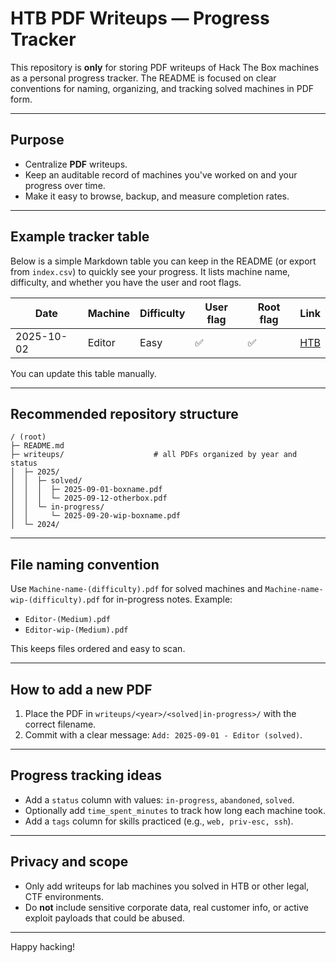 # HTB PDF Writeups — Progress Tracker

This repository is **only** for storing PDF writeups of Hack The Box machines as a personal progress tracker. The README is focused on clear conventions for naming, organizing, and tracking solved machines in PDF form.

---

## Purpose

* Centralize **PDF** writeups.
* Keep an auditable record of machines you've worked on and your progress over time.
* Make it easy to browse, backup, and measure completion rates.

---

## Example tracker table

Below is a simple Markdown table you can keep in the README (or export from `index.csv`) to quickly see your progress. It lists machine name, difficulty, and whether you have the user and root flags.

| Date       | Machine  | Difficulty | User flag | Root flag | Link |
| ---------- | -------- | ---------- | --------- | --------- | ----- |
| 2025-10-02 | Editor   | Easy       | ✅         | ✅         |  [HTB](https://app.hackthebox.com/machines/Editor)   |


You can update this table manually.

---

## Recommended repository structure

```
/ (root)
├─ README.md
├─ writeups/                    # all PDFs organized by year and status
│  ├─ 2025/
│  │  ├─ solved/
│  │  │  ├─ 2025-09-01-boxname.pdf
│  │  │  └─ 2025-09-12-otherbox.pdf
│  │  └─ in-progress/
│  │     └─ 2025-09-20-wip-boxname.pdf
│  └─ 2024/
```

---

## File naming convention

Use `Machine-name-(difficulty).pdf` for solved machines and `Machine-name-wip-(difficulty).pdf` for in-progress notes. Example:

* `Editor-(Medium).pdf`
* `Editor-wip-(Medium).pdf`

This keeps files ordered and easy to scan.

---

## How to add a new PDF

1. Place the PDF in `writeups/<year>/<solved|in-progress>/` with the correct filename.
2. Commit with a clear message: `Add: 2025-09-01 - Editor (solved)`.

---

## Progress tracking ideas

* Add a `status` column with values: `in-progress`, `abandoned`, `solved`.
* Optionally add `time_spent_minutes` to track how long each machine took.
* Add a `tags` column for skills practiced (e.g., `web, priv-esc, ssh`).

---

## Privacy and scope

* Only add writeups for lab machines you solved in HTB or other legal, CTF environments.
* Do **not** include sensitive corporate data, real customer info, or active exploit payloads that could be abused.

---

Happy hacking!

